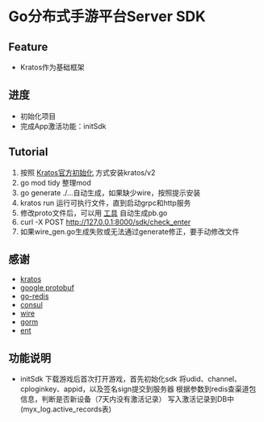 # Go分布式手游平台Server SDK

## Feature
- Kratos作为基础框架

## 进度
- 初始化项目
- 完成App激活功能：initSdk

## Tutorial
1. 按照 [Kratos官方初始化](https://go-kratos.dev/docs/getting-started/start/) 方式安装kratos/v2
1. go mod tidy 整理mod 
1. go generate ./...自动生成，如果缺少wire，按照提示安装
1. kratos run 运行可执行文件，直到启动grpc和http服务
1. 修改proto文件后，可以用 [工具](https://go-kratos.dev/docs/getting-started/usage/) 自动生成pb.go
1. curl -X POST http://127.0.0.1:8000/sdk/check_enter
1. 如果wire_gen.go生成失败或无法通过generate修正，要手动修改文件

## 感谢
- [kratos](https://github.com/go-kratos/kratos)
- [google protobuf](https://developers.google.com/protocol-buffers)
- [go-redis](github.com/go-redis/redis/v8)
- [consul](https://github.com/hashicorp/consul)
- [wire](github.com/google/wire)
- [gorm](https://github.com/go-gorm/gorm)
- [ent](https://entgo.io/docs/getting-started)
  
## 功能说明
- initSdk
下载游戏后首次打开游戏，首先初始化sdk
将udid、channel、cploginkey、appid，以及签名sign提交到服务器
根据参数到redis查渠道包信息，判断是否新设备（7天内没有激活记录）
写入激活记录到DB中(myx_log.active_records表)
